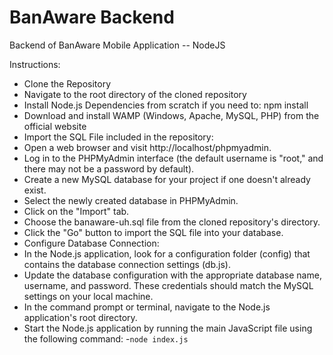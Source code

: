 # BanAware Backend

Backend of BanAware Mobile Application -- NodeJS

Instructions:

- Clone the Repository
- Navigate to the root directory of the cloned repository
- Install Node.js Dependencies from scratch if you need to: npm install
- Download and install WAMP (Windows, Apache, MySQL, PHP) from the official website
- Import the SQL File included in the repository:
 - Open a web browser and visit http://localhost/phpmyadmin.
 - Log in to the PHPMyAdmin interface (the default username is "root," and there may not be a password by default).
 - Create a new MySQL database for your project if one doesn't already exist.
 - Select the newly created database in PHPMyAdmin.
 - Click on the "Import" tab.
 - Choose the banaware-uh.sql file from the cloned repository's directory.
 - Click the "Go" button to import the SQL file into your database.
 - Configure Database Connection:
- In the Node.js application, look for a configuration folder (config) that contains the database connection settings (db.js).
- Update the database configuration with the appropriate database name, username, and password. These credentials should match the MySQL settings on your local machine.
- In the command prompt or terminal, navigate to the Node.js application's root directory.
- Start the Node.js application by running the main JavaScript file using the following command:
 -```node index.js```